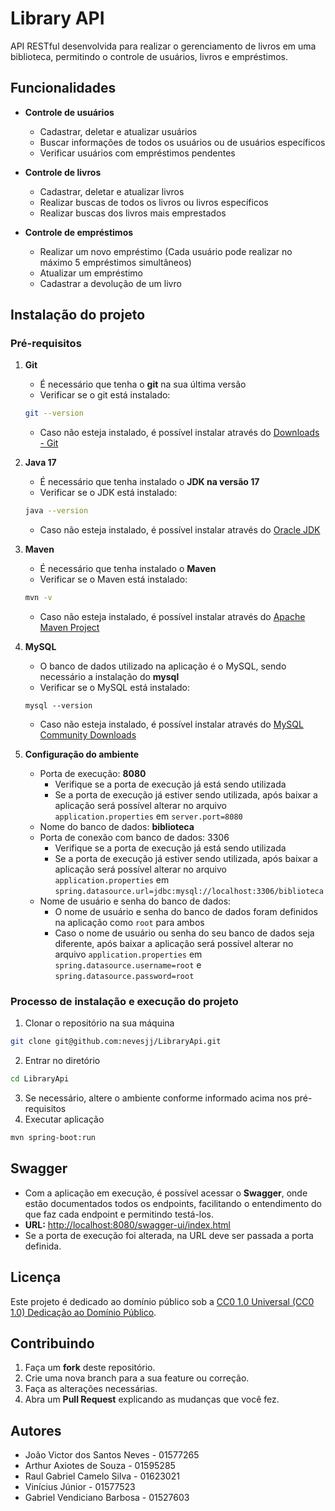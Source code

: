 # Library API

API RESTful desenvolvida para realizar o gerenciamento de livros em uma biblioteca, permitindo o controle de usuários, livros e empréstimos.

## Funcionalidades
- **Controle de usuários**
    - Cadastrar, deletar e atualizar usuários
    - Buscar informações de todos os usuários ou de usuários específicos
    - Verificar usuários com empréstimos pendentes
    
- **Controle de livros**
    - Cadastrar, deletar e atualizar livros
    - Realizar buscas de todos os livros ou livros específicos
    - Realizar buscas dos livros mais emprestados
    
- **Controle de empréstimos**
    - Realizar um novo empréstimo (Cada usuário pode realizar no máximo 5 empréstimos simultâneos)
    - Atualizar um empréstimo
    - Cadastrar a devolução de um livro
    
## Instalação do projeto
### Pré-requisitos
1. **Git**
    - É necessário que tenha o **git** na sua última versão
    - Verificar se o git está instalado:
    ```bash
    git --version
    ```
    - Caso não esteja instalado, é possível instalar através do [Downloads - Git](https://git-scm.com/downloads)

2. **Java 17**
    - É necessário que tenha instalado o **JDK na versão 17**
    - Verificar se o JDK está instalado:
    ```bash
    java --version
    ```
    - Caso não esteja instalado, é possível instalar através do [Oracle JDK](https://www.oracle.com/java/technologies/downloads/#java17?er=221886)
    
3. **Maven**
    - É necessário que tenha instalado o **Maven**
    - Verificar se o Maven está instalado:
    ```bash
    mvn -v
    ```
    - Caso não esteja instalado, é possível instalar através do [Apache Maven Project](https://maven.apache.org/download.cgi)
    
4. **MySQL**
    - O banco de dados utilizado na aplicação é o MySQL, sendo necessário a instalação do **mysql**
    - Verificar se o MySQL está instalado:
    ```
    mysql --version
    ```
    - Caso não esteja instalado, é possível instalar através do [MySQL Community Downloads](https://dev.mysql.com/downloads/)

5. **Configuração do ambiente**
    - Porta de execução: **8080**
        - Verifique se a porta de execução já está sendo utilizada
        - Se a porta de execução já estiver sendo utilizada, após baixar a aplicação será possível alterar no arquivo `application.properties` em `server.port=8080`
    - Nome do banco de dados: **biblioteca**
    - Porta de conexão com banco de dados: 3306
        - Verifique se a porta de execução já está sendo utilizada
        - Se a porta de execução já estiver sendo utilizada, após baixar a aplicação será possível alterar no arquivo `application.properties` em `spring.datasource.url=jdbc:mysql://localhost:3306/biblioteca`
    - Nome de usuário e senha do banco de dados:
        - O nome de usuário e senha do banco de dados foram definidos na aplicação como `root` para ambos
        - Caso o nome de usuário ou senha do seu banco de dados seja diferente, após baixar a aplicação será possível alterar no arquivo `application.properties` em `spring.datasource.username=root` e `spring.datasource.password=root`
        
### Processo de instalação e execução do projeto
1. Clonar o repositório na sua máquina
```bash
git clone git@github.com:nevesjj/LibraryApi.git
```
2. Entrar no diretório
```bash
cd LibraryApi
```
3. Se necessário, altere o ambiente conforme informado acima nos pré-requisitos
4. Executar aplicação
```bash
mvn spring-boot:run
```

## Swagger
- Com a aplicação em execução, é possível acessar o **Swagger**, onde estão documentados todos os endpoints, facilitando o entendimento do que faz cada endpoint e permitindo testá-los.  
- **URL:** [http://localhost:8080/swagger-ui/index.html](http://localhost:8080/swagger-ui/index.html)  
- Se a porta de execução foi alterada, na URL deve ser passada a porta definida.


## Licença

Este projeto é dedicado ao domínio público sob a [CC0 1.0 Universal (CC0 1.0) Dedicação ao Domínio Público](https://creativecommons.org/publicdomain/zero/1.0/legalcode).

## Contribuindo

1. Faça um **fork** deste repositório.
2. Crie uma nova branch para a sua feature ou correção.
3. Faça as alterações necessárias.
4. Abra um **Pull Request** explicando as mudanças que você fez.

## Autores
- João Victor dos Santos Neves - 01577265
- Arthur Axiotes de Souza - 01595285
- Raul Gabriel Camelo Silva - 01623021
- Vinícius Júnior - 01577523
- Gabriel Vendiciano Barbosa - 01527603
